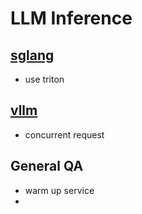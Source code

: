 # LLM Inference

## [sglang](https://github.com/sgl-project/sglang)
- use triton

## [vllm](https://github.com/vllm-project/vllm)
- concurrent request

## General QA
- warm up service
- 
